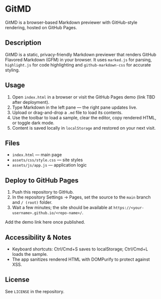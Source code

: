 # GitMD

GitMD is a browser-based Markdown previewer with GitHub-style rendering, hosted on GitHub Pages.

## Description

GitMD is a static, privacy-friendly Markdown previewer that renders GitHub Flavored Markdown (GFM) in your browser. It uses `marked.js` for parsing, `highlight.js` for code highlighting and `github-markdown-css` for accurate styling.

## Usage

1. Open `index.html` in a browser or visit the GitHub Pages demo (link TBD after deployment).
2. Type Markdown in the left pane — the right pane updates live.
3. Upload or drag-and-drop a `.md` file to load its contents.
4. Use the toolbar to load a sample, clear the editor, copy rendered HTML, or toggle dark mode.
5. Content is saved locally in `localStorage` and restored on your next visit.

## Files

-   `index.html` — main page
-   `assets/css/style.css` — site styles
-   `assets/js/app.js` — application logic

## Deploy to GitHub Pages

1. Push this repository to GitHub.
2. In the repository Settings → Pages, set the source to the `main` branch and `/ (root)` folder.
3. Wait a few minutes; the site should be available at `https://<your-username>.github.io/<repo-name>/`.

Add the demo link here once published.

## Accessibility & Notes

-   Keyboard shortcuts: Ctrl/Cmd+S saves to localStorage; Ctrl/Cmd+L loads the sample.
-   The app sanitizes rendered HTML with DOMPurify to protect against XSS.

## License

See `LICENSE` in the repository.
